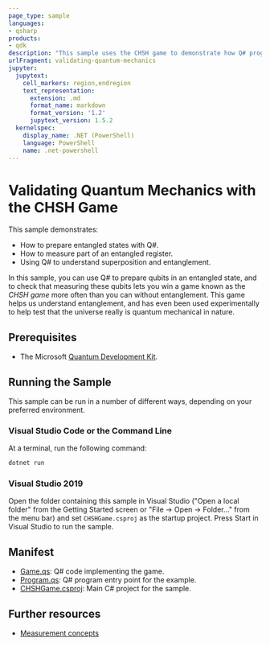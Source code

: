 ```yaml
---
page_type: sample
languages:
- qsharp
products:
- qdk
description: "This sample uses the CHSH game to demonstrate how Q# programs can be used to prepare and work with entanglement."
urlFragment: validating-quantum-mechanics
jupyter:
  jupytext:
    cell_markers: region,endregion
    text_representation:
      extension: .md
      format_name: markdown
      format_version: '1.2'
      jupytext_version: 1.5.2
  kernelspec:
    display_name: .NET (PowerShell)
    language: PowerShell
    name: .net-powershell
---
```


# Validating Quantum Mechanics with the CHSH Game

This sample demonstrates:

- How to prepare entangled states with Q#.
- How to measure part of an entangled register.
- Using Q# to understand superposition and entanglement.

In this sample, you can use Q# to prepare qubits in an entangled state, and to check that measuring these qubits lets you win a game known as the _CHSH game_ more often than you can without entanglement.
This game helps us understand entanglement, and has even been used experimentally to help test that the universe really is quantum mechanical in nature.

## Prerequisites

- The Microsoft [Quantum Development Kit](https://docs.microsoft.com/azure/quantum/install-overview-qdk/).

## Running the Sample

This sample can be run in a number of different ways, depending on your preferred environment.

### Visual Studio Code or the Command Line

At a terminal, run the following command:

```powershell
dotnet run
```

### Visual Studio 2019

Open the folder containing this sample in Visual Studio ("Open a local folder"
from the Getting Started screen or "File → Open → Folder..." from the menu bar)
and set `CHSHGame.csproj` as the startup project.
Press Start in Visual Studio to run the sample.

## Manifest

- [Game.qs](./Game.qs): Q# code implementing the game.
- [Program.qs](./Program.qs): Q# program entry point for the example.
- [CHSHGame.csproj](./CHSHGame.csproj): Main C# project for the sample.

## Further resources

- [Measurement concepts](https://docs.microsoft.com/azure/quantum/concepts-pauli-measurements)
